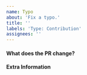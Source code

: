 ```yaml
---
name: Typo
about: 'Fix a typo.'
title: ''
labels: 'Type: Contribution'
assignees: ''
---
```


#### **What does the PR change?**

<!-- Anything else we should know? -->
#### **Extra Information**